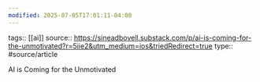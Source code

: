 ```yaml
---
modified: 2025-07-05T17:01:11-04:00
---
```

tags:: [[ai]]
source:: https://sineadbovell.substack.com/p/ai-is-coming-for-the-unmotivated?r=5iie2&utm_medium=ios&triedRedirect=true
type:: #source/article 

AI is Coming for the Unmotivated

